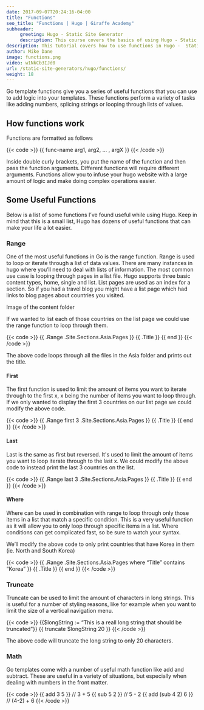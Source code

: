 ```yaml
---
date: 2017-09-07T20:24:16-04:00
title: "Functions"
seo_title: "Functions | Hugo | Giraffe Academy"
subheader:
     greeting: Hugo - Static Site Generator
     description: This course covers the basics of using Hugo - Static Site Generator. Work your way through the articles and we'll teach you everything you need to know to create a professional and scalable website or blog!
description: This tutorial covers how to use functions in Hugo -  Static Site Generator.
author: Mike Dane
image: functions.png
video: w1NkCb3IJd0
url: /static-site-generators/hugo/functions/
weight: 18
---
```


Go template functions give you a series of useful functions that you can use to add logic into your templates. These functions perform a variety of tasks like adding numbers, splicing strings or looping through lists of values.
## How functions work
Functions are formatted as follows

{{< code >}}
{{  func-name arg1, arg2, … , argX }}
{{< /code >}}

Inside double curly brackets, you put the name of the function and then pass the function arguments. Different functions will require different arguments. Functions allow you to infuse your hugo website with a large amount of logic and make doing complex operations easier.
## Some Useful Functions
Below is a list of some functions I’ve found useful while using Hugo. Keep in mind that this is a small list, Hugo has dozens of useful functions that can make your life a lot easier.
### Range
One of the most useful functions in Go is the range function. Range is used to loop or iterate through a list of data values. There are many instances in hugo where you’ll need to deal with lists of information. The most common use case is looping through pages in a list file. Hugo supports three basic content types, home, single and list. List pages are used as an index for a section. So if you had a travel blog you might have a list page which had links to blog pages about countries you visited.

Image of the content folder

If we wanted to list each of those countries on the list page we could use the range function to loop through them.

{{< code >}}
{{ .Range .Site.Sections.Asia.Pages }}
	{{ .Title }}
{{ end }}
{{< /code >}}

The above code loops through all the files in the Asia folder and prints out the title.
#### First
The first function is used to limit the amount of items you want to iterate through to the first x, x being the number of items you want to loop through. If we only wanted to display the first 3 countries on our list page we could modify the above code.

{{< code >}}
{{ .Range first 3 .Site.Sections.Asia.Pages }}
	{{ .Title }}
{{ end }}
{{< /code >}}
#### Last
Last is the same as first but reversed. It's used to limit the amount of items you want to loop iterate through to the last x. We could modify the above code to instead print the last 3 countries on the list.

{{< code >}}
{{ .Range last 3 .Site.Sections.Asia.Pages }}
	{{ .Title }}
{{ end }}
{{< /code >}}

#### Where
Where can be used in combination with range to loop through only those items in a list that match a specific condition. This is a very useful function as it will allow you to only loop through specific items in a list. Where conditions can get complicated fast, so be sure to watch your syntax.

We’ll modify the above code to only print countries that have Korea in them (ie. North and South Korea)

{{< code >}}
{{ .Range .Site.Sections.Asia.Pages where “Title” contains “Korea” }}
	{{ .Title }}
{{ end }}
{{< /code >}}

### Truncate
Truncate can be used to limit the amount of characters in long strings. This is useful for a number of styling reasons, like for example when you want to limit the size of a vertical navigation menu.

{{< code >}}
{{$longString := “This is a reall long string that should be truncated”}}
{{ truncate $longString 20 }}
{{< /code >}}

The above code will truncate the long string to only 20 characters.
### Math
Go templates come with a number of useful math function like add and subtract. These are useful in a variety of situations, but especially when dealing with numbers in the front matter.

{{< code >}}
	{{ add 3 5 }} // 3 + 5
	{{ sub 5 2 }} // 5 - 2
	{{ add (sub 4 2) 6 }} // (4-2) + 6
{{< /code >}}